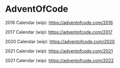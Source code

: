 # AdventOfCode

2016 Calendar (wip): https://adventofcode.com/2016

2017 Calendar (wip): https://adventofcode.com/2017

2020 Calendar (wip): https://adventofcode.com/2020

2021 Calendar (wip): https://adventofcode.com/2021

2021 Calendar (wip): https://adventofcode.com/2022

